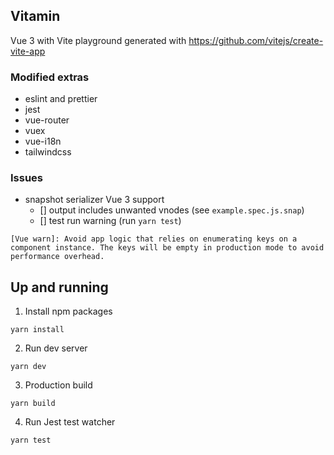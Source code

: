 ## Vitamin

Vue 3 with Vite playground generated with https://github.com/vitejs/create-vite-app

### Modified extras

 * eslint and prettier
 * jest
 * vue-router
 * vuex
 * vue-i18n
 * tailwindcss

### Issues

  * snapshot serializer Vue 3 support
    - [] output includes unwanted vnodes (see `example.spec.js.snap`)
    - [] test run warning (run `yarn test`)
  ```
  [Vue warn]: Avoid app logic that relies on enumerating keys on a component instance. The keys will be empty in production mode to avoid performance overhead.
  ```

## Up and running

1. Install npm packages

```
yarn install
```

2. Run dev server

```
yarn dev
```

3. Production build

```
yarn build
```

4. Run Jest test watcher

```
yarn test
```
